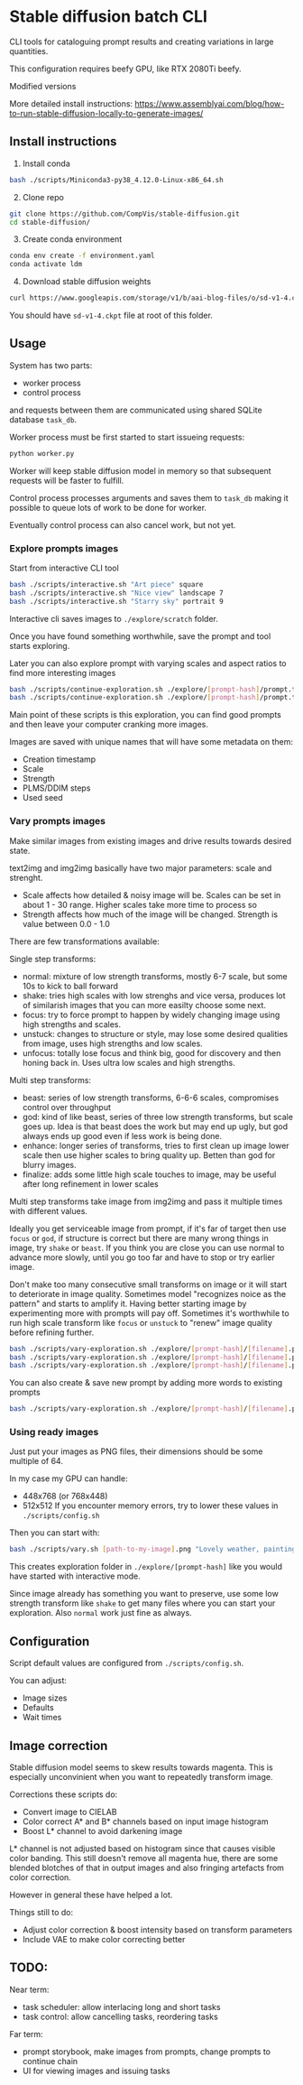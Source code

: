 # Stable diffusion batch CLI

CLI tools for cataloguing prompt results and creating variations in large quantities.

This configuration requires beefy GPU, like RTX 2080Ti beefy.

Modified versions

More detailed install instructions:
https://www.assemblyai.com/blog/how-to-run-stable-diffusion-locally-to-generate-images/

## Install instructions

1. Install conda
```sh
bash ./scripts/Miniconda3-py38_4.12.0-Linux-x86_64.sh
```

2. Clone repo
```sh
git clone https://github.com/CompVis/stable-diffusion.git
cd stable-diffusion/
```

3. Create conda environment
```sh
conda env create -f environment.yaml
conda activate ldm
```

4. Download stable diffusion weights
```sh
curl https://www.googleapis.com/storage/v1/b/aai-blog-files/o/sd-v1-4.ckpt?alt=media > sd-v1-4.ckpt
```
You should have `sd-v1-4.ckpt` file at root of this folder.

## Usage

System has two parts:
* worker process
* control process

and requests between them are communicated using shared SQLite database `task_db`.

Worker process must be first started to start issueing requests:
```sh
python worker.py
```
Worker will keep stable diffusion model in memory so that subsequent requests
will be faster to fulfill.

Control process processes arguments and saves them to `task_db` making it possible to queue
lots of work to be done for worker. 

Eventually control process can also cancel work, but not yet.

### Explore prompts images
Start from interactive CLI tool
```sh
bash ./scripts/interactive.sh "Art piece" square
bash ./scripts/interactive.sh "Nice view" landscape 7
bash ./scripts/interactive.sh "Starry sky" portrait 9
```

Interactive cli saves images to `./explore/scratch` folder.

Once you have found something worthwhile, save the prompt and tool starts exploring.

Later you can also explore prompt with varying scales and aspect ratios
to find more interesting images
```sh
bash ./scripts/continue-exploration.sh ./explore/[prompt-hash]/prompt.txt portrait 7
bash ./scripts/continue-exploration.sh ./explore/[prompt-hash]/prompt.txt square 10
```

Main point of these scripts is this exploration, you can find good prompts and then leave your computer cranking more images.

Images are saved with unique names that will have some metadata on them:
* Creation timestamp
* Scale
* Strength
* PLMS/DDIM steps
* Used seed


### Vary prompts images

Make similar images from existing images and drive results towards desired state.

text2img and img2img basically have two major parameters: scale and strenght.
* Scale affects how detailed & noisy image will be. Scales can be set in about 1 - 30 range. Higher scales take more time to process so
* Strength affects how much of the image will be changed. Strength is value between 0.0 - 1.0

There are few transformations available:

Single step transforms:
* normal: mixture of low strength transforms, mostly 6-7 scale, but some 10s to kick to ball forward
* shake: tries high scales with low strenghs and vice versa, produces lot of similarish images that you can more easilty choose some next.
* focus: try to force prompt to happen by widely changing image using high strengths and scales.
* unstuck: changes to structure or style, may lose some desired qualities from image, uses high strengths and low scales.
* unfocus: totally lose focus and think big, good for discovery and then honing back in. Uses ultra low scales and high strengths.

Multi step transforms:
* beast: series of low strength transforms, 6-6-6 scales, compromises control over throughput 
* god: kind of like beast, series of three low strength transforms, but scale goes up. Idea is that beast does the work but may end up ugly, but god always ends up good even if less work is being done.
* enhance: longer series of transforms, tries to first clean up image lower scale then use higher scales to bring quality up. Betten than god for blurry images.
* finalize: adds some little high scale touches to image, may be useful after long refinement in lower scales

Multi step transforms take image from img2img and pass it multiple times with different values.

Ideally you get serviceable image from prompt, if it's far of target then use `focus` or `god`, if structure is correct but there are many wrong things in image, try `shake` or `beast`. If you think you are close you can use normal to advance more slowly, until you go too far and have to stop or try earlier image.

Don't make too many consecutive small transforms on image or it will start to deteriorate in image quality. Sometimes model "recognizes noice as the pattern" and starts to amplify it. Having better starting image by experimenting more with prompts will pay off. Sometimes it's worthwhile to run high scale transform like `focus` or `unstuck` to "renew" image quality before refining further.

```sh
bash ./scripts/vary-exploration.sh ./explore/[prompt-hash]/[filename].png normal
bash ./scripts/vary-exploration.sh ./explore/[prompt-hash]/[filename].png enhance
bash ./scripts/vary-exploration.sh ./explore/[prompt-hash]/[filename].png unstuck
```

You can also create & save new prompt by adding more words to existing prompts
```sh
bash ./scripts/vary-exploration.sh ./explore/[prompt-hash]/[filename].png normal ", in space" 
```

### Using ready images

Just put your images as PNG files, their dimensions should be some multiple of 64.

In my case my GPU can handle:
* 448x768 (or 768x448)
* 512x512
If you encounter memory errors, try to lower these values in `./scripts/config.sh`

Then you can start with: 
```sh
bash ./scripts/vary.sh [path-to-my-image].png "Lovely weather, painting" shake
```

This creates exploration folder in `./explore/[prompt-hash]` like you would have started with interactive mode.

Since image already has something you want to preserve, use some low strength transform like `shake` to get many files where you can start your exploration. Also `normal` work just fine as always.


## Configuration

Script default values are configured from `./scripts/config.sh`.

You can adjust:
* Image sizes
* Defaults
* Wait times

## Image correction

Stable diffusion model seems to skew results towards magenta.
This is especially unconvinient when you want to repeatedly transform image.

Corrections these scripts do:
* Convert image to CIELAB
* Color correct A* and B* channels based on input image histogram
* Boost L* channel to avoid darkening image

L* channel is not adjusted based on histogram since that causes visible color banding.
This still doesn't remove all magenta hue, there are some blended blotches of that in output images and also fringing artefacts from color correction.

However in general these have helped a lot.

Things still to do:
* Adjust color correction & boost intensity based on transform parameters
* Include VAE to make color correcting better


## TODO:

Near term:
- task scheduler: allow interlacing long and short tasks
- task control: allow cancelling tasks, reordering tasks

Far term:
- prompt storybook, make images from prompts, change prompts to continue chain
- UI for viewing images and issuing tasks